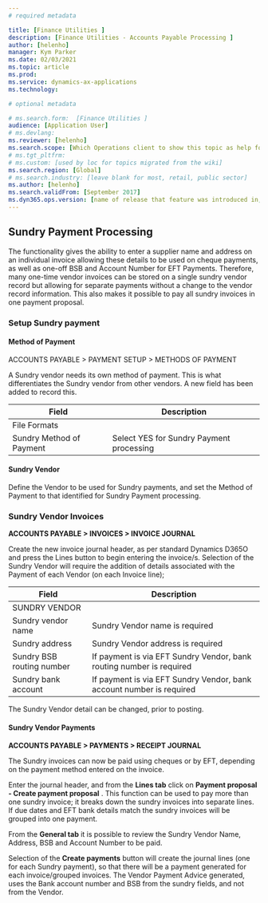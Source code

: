 ```yaml
---
# required metadata

title: [Finance Utilities ]
description: [Finance Utilities - Accounts Payable Processing ]
author: [helenho]
manager: Kym Parker
ms.date: 02/03/2021
ms.topic: article
ms.prod: 
ms.service: dynamics-ax-applications
ms.technology: 

# optional metadata

# ms.search.form:  [Finance Utilities ]
audience: [Application User]
# ms.devlang: 
ms.reviewer: [helenho]
ms.search.scope: [Which Operations client to show this topic as help for, to be set by content strategist, see list here: https://microsoft.sharepoint.com/teams/DynDoc/_layouts/15/WopiFrame.aspx?sourcedoc={23419e1c-eb64-42e9-aa9b-79875b428718}&action=edit&wd=target%28Core%20Dynamics%20AX%20CP%20requirements%2Eone%7C4CC185C0%2DEFAA%2D42CD%2D94B9%2D8F2A45E7F61A%2FVersions%20list%20for%20docs%20topics%7CC14BE630%2D5151%2D49D6%2D8305%2D554B5084593C%2F%29]
# ms.tgt_pltfrm: 
# ms.custom: [used by loc for topics migrated from the wiki]
ms.search.region: [Global]
# ms.search.industry: [leave blank for most, retail, public sector]
ms.author: [helenho]
ms.search.validFrom: [September 2017]
ms.dyn365.ops.version: [name of release that feature was introduced in, see list here: https://microsoft.sharepoint.com/teams/DynDoc/_layouts/15/WopiFrame.aspx?sourcedoc={23419e1c-eb64-42e9-aa9b-79875b428718}&action=edit&wd=target%28Core%20Dynamics%20AX%20CP%20requirements%2Eone%7C4CC185C0%2DEFAA%2D42CD%2D94B9%2D8F2A45E7F61A%2FVersions%20list%20for%20docs%20topics%7CC14BE630%2D5151%2D49D6%2D8305%2D554B5084593C%2F%29]
---
```


## Sundry Payment Processing

The functionality gives the ability to enter a supplier name and address on an individual invoice allowing these details to be used on cheque payments, as well as one-off BSB and Account Number for EFT Payments. Therefore, many one-time vendor invoices can be stored on a single sundry vendor record but allowing for separate payments without a change to the vendor record information.  This also makes it possible to pay all sundry invoices in one payment proposal.

### Setup Sundry payment
#### Method of Payment

ACCOUNTS PAYABLE > PAYMENT SETUP > METHODS OF PAYMENT

A Sundry vendor needs its own method of payment. This is what differentiates the Sundry vendor from other vendors. A new field has been added to record this.

|    Field	  |    Description   |
|-|-|
|   File Formats  |  |
|   Sundry Method of Payment  |  	Select YES for Sundry Payment processing  |
	
#### Sundry Vendor

Define the Vendor to be used for Sundry payments, and set the Method of Payment to that identified for Sundry Payment processing.

### Sundry Vendor Invoices

**ACCOUNTS PAYABLE > INVOICES > INVOICE JOURNAL** 

Create the new invoice journal header, as per standard Dynamics D365O and press the Lines button to begin entering the invoice/s. Selection of the Sundry Vendor will require the addition of details associated with the Payment of each Vendor (on each Invoice line); 

|    Field  |    Description   |
|-|-|
|   SUNDRY VENDOR  |  |
|  Sundry vendor name |  Sundry Vendor name is required  |
|  Sundry address |  Sundry Vendor address is required  |
|  Sundry BSB routing number |  If payment is via EFT Sundry Vendor, bank routing number is required |
|  Sundry bank account |  If payment is via EFT Sundry Vendor, bank account number is required |

The Sundry Vendor detail can be changed, prior to posting.

#### Sundry Vendor Payments

**ACCOUNTS PAYABLE > PAYMENTS > RECEIPT JOURNAL** 

The Sundry invoices can now be paid using cheques or by EFT, depending on the payment method entered on the invoice.

Enter the journal header, and from the **Lines tab** click on **Payment proposal - Create payment proposal** . This function can be used to pay more than one sundry invoice; it breaks down the sundry invoices into separate lines. If due dates and EFT bank details match the sundry invoices will be grouped into one payment.

From the **General tab** it is possible to review the Sundry Vendor Name, Address, BSB and Account Number to be paid.

Selection of the **Create payments** button will create the journal lines (one for each Sundry payment), so that there will be a payment generated for each invoice/grouped invoices. The Vendor Payment Advice generated, uses the Bank account number and BSB from the sundry fields, and not from the Vendor.

